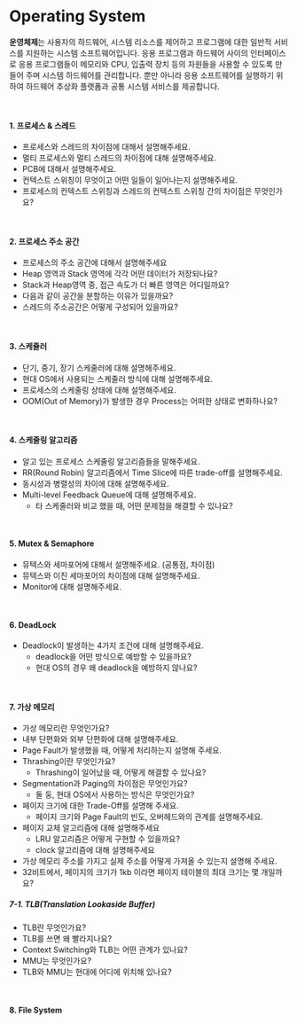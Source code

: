 # Operating System

**운영체제**는 사용자의 하드웨어, 시스템 리소스를 제어하고 프로그램에 대한 일반적 서비스를 지원하는 시스템 소프트웨어입니다. 응용 프로그램과 하드웨어 사이의 인터페이스로 응용 프로그램들이 메모리와 CPU, 입출력 장치 등의 자원들을 사용할 수 있도록 만들어 주며 시스템 하드웨어를 관리합니다. 뿐만 아니라 응용 소프트웨어를 실행하기 위하여 하드웨어 추상화 플랫폼과 공통 시스템 서비스를 제공합니다.

<br>

#### 1. 프로세스 & 스레드

* 프로세스와 스레드의 차이점에 대해서 설명해주세요.
* 멀티 프로세스와 멀티 스레드의 차이점에 대해 설명해주세요.
* PCB에 대해서 설명해주세요.
* 컨텍스트 스위칭이 무엇이고 어떤 일들이 일어나는지 설명해주세요.
* 프로세스의 컨텍스트 스위칭과 스레드의 컨텍스트 스위칭 간의 차이점은 무엇인가요?



<br>

#### 2. 프로세스 주소 공간

* 프로세스의 주소 공간에 대해서 설명해주세요
* Heap 영역과 Stack 영역에 각각 어떤 데이터가 저장되나요?
* Stack과 Heap영역 중, 접근 속도가 더 빠른 영역은 어디일까요?
* 다음과 같이 공간을 분할하는 이유가 있을까요?
* 스레드의 주소공간은 어떻게 구성되어 있을까요?



<br>

#### 3. 스케쥴러

* 단기, 중기, 장기 스케줄러에 대해 설명해주세요.
* 현대 OS에서 사용되는 스케줄러 방식에 대해 설명해주세요.
* 프로세스의 스케줄링 상태에 대해 설명해주세요.
* OOM(Out of Memory)가 발생한 경우 Process는 어떠한 상태로 변화하나요?



<br>

#### 4. 스케줄링 알고리즘

* 알고 있는 프로세스 스케줄링 알고리즘들을 말해주세요.
* RR(Round Robin) 알고리즘에서 Time Slice에 따른 trade-off를 설명해주세요.
* 동시성과 병렬성의 차이에 대해 설명해주세요.
* Multi-level Feedback Queue에 대해 설명해주세요. 
  * 타 스케줄러와 비교 했을 때, 어떤 문제점을 해결할 수 있나요?

    

<br>

#### 5. Mutex & Semaphore

* 뮤텍스와 세마포어에 대해서 설명해주세요. (공통점, 차이점)
* 뮤텍스와 이진 세마포어의 차이점에 대해 설명해주세요.
* Monitor에 대해 설명해주세요.



<br>

#### 6. DeadLock

* Deadlock이 발생하는 4가지 조건에 대해 설명해주세요.
  * deadlock을 어떤 방식으로 예방할 수 있을까요?
  * 현대 OS의 경우 왜 deadlock을 예방하지 않나요?



<br>

#### 7.  가상 메모리

* 가상 메모리란 무엇인가요?
* 내부 단편화와 외부 단편화에 대해 설명해주세요.
* Page Fault가 발생했을 때, 어떻게 처리하는지 설명해 주세요.
* Thrashing이란 무엇인가요?
  * Thrashing이 일어났을 때, 어떻게 해결할 수 있나요?
* Segmentation과 Paging의 차이점은 무엇인가요?
  * 둘 둥, 현대 OS에서 사용하는 방식은 무엇인가요?
* 페이지 크기에 대한 Trade-Off를 설명해 주세요.
  * 페이지 크기와 Page Fault의 빈도, 오버헤드와의 관계를 설명해주세요.
* 페이지 교체 알고리즘에 대해 설명해주세요 
  * LRU 알고리즘은 어떻게 구현할 수 있을까요?
  * clock 알고리즘에 대해 설명해주세요
* 가상 메모리 주소를 가지고 실제 주소를 어떻게 가져올 수 있는지 설명해 주세요.
* 32비트에서, 페이지의 크기가 1kb 이라면 페이지 테이블의 최대 크기는 몇 개일까요?



##### 7-1. TLB(Translation Lookaside Buffer)

* TLB란 무엇인가요?
* TLB를 쓰면 왜 빨라지나요?
* Context Switching와 TLB는 어떤 관계가 있나요?
* MMU는 무엇인가요?
* TLB와 MMU는 현대에 어디에 위치해 있나요?



<br>

#### 8. File System



